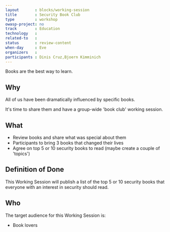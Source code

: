 ```yaml
---
layout       : blocks/working-session
title        : Security Book Club
type         : workshop
owasp-project: no
track        : Education
technology   :
related-to   :
status       : review-content
when-day     : Eve
organizers   :
participants : Dinis Cruz,Bjoern Kimminich
---
```


Books are the best way to learn.

## Why

All of us have been dramatically influenced by specific books.

It's time to share them and have a group-wide 'book club' working session.

## What

 - Review books and share what was special about them
 - Participants to bring 3 books that changed their lives
 - Agree on top 5 or 10 security books to read (maybe create a couple of 'topics')
 
## Definition of Done

This Working Session will publish a list of the top 5 or 10 security books that everyone with an interest in security should read.


## Who

The target audience for this Working Session is:

 - Book lovers
